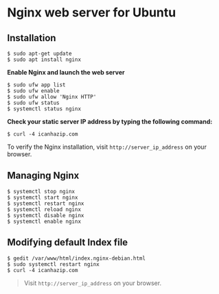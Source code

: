 # Nginx web server for Ubuntu

## Installation

```
$ sudo apt-get update
$ sudo apt install nginx
```

**Enable Nginx and launch the web server**
```
$ sudo ufw app list
$ sudo ufw enable
$ sudo ufw allow 'Nginx HTTP'
$ sudo ufw status
$ systemctl status nginx
```

**Check your static server IP address by typing the following command:**

```
$ curl -4 icanhazip.com
```

To verify the Nginx installation, visit `http://server_ip_address` on your browser.

## Managing Nginx
```
$ systemctl stop nginx
$ systemctl start nginx
$ systemctl restart nginx
$ systemctl reload nginx
$ systemctl disable nginx
$ systemctl enable nginx
```

## Modifying default Index file

```
$ gedit /var/www/html/index.nginx-debian.html
$ sudo systemctl restart nginx
$ curl -4 icanhazip.com
```
> Visit `http://server_ip_address` on your browser.
